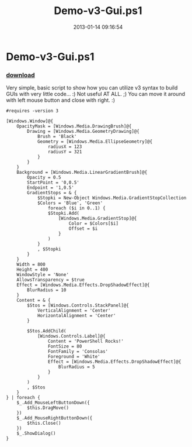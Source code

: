 ﻿---
pid:            3900
parent:         0
children:       
poster:         bielawb
title:          Demo-v3-Gui.ps1
date:           2013-01-14 09:16:54
description:    Very simple, basic script to show how you can utilize v3 syntax to build GUIs with very little code... :) Not useful AT ALL. ;) You can move it around with left mouse button and close with right. :)
format:         posh
---

# Demo-v3-Gui.ps1

### [download](3900.ps1)  

Very simple, basic script to show how you can utilize v3 syntax to build GUIs with very little code... :) Not useful AT ALL. ;) You can move it around with left mouse button and close with right. :)

```posh
#requires -version 3

[Windows.Window]@{
    OpacityMask = [Windows.Media.DrawingBrush]@{
        Drawing = [Windows.Media.GeometryDrawing]@{
            Brush = 'Black'
            Geometry = [Windows.Media.EllipseGeometry]@{
                radiusX = 123
                radiusY = 321
            }
        }
    }
    Background = [Windows.Media.LinearGradientBrush]@{
        Opacity = 0.5
        StartPoint = '0,0.5'
        Endpoint = '1,0.5'
        GradientStops = & {
            $Stopki = New-Object Windows.Media.GradientStopCollection
            $Colors = 'Blue', 'Green'
                foreach ($i in 0..1) {
                $Stopki.Add(
                    [Windows.Media.GradientStop]@{
                        Color = $Colors[$i]
                        Offset = $i
                    }
                )
            }
            , $Stopki
        }            
    }
    Width = 800
    Height = 400
    WindowStyle = 'None'
    AllowsTransparency = $true
    Effect = [Windows.Media.Effects.DropShadowEffect]@{
        BlurRadius = 10
    }
    Content = & {
        $Stos = [Windows.Controls.StackPanel]@{
            VerticalAlignment = 'Center'
            HorizontalAlignment = 'Center'
        }

        $Stos.AddChild(
            [Windows.Controls.Label]@{
                Content = 'PowerShell Rocks!'
                FontSize = 80
                FontFamily = 'Consolas'
                Foreground = 'White'
                Effect = [Windows.Media.Effects.DropShadowEffect]@{
                    BlurRadius = 5
                }
            }
        )
        , $Stos
    }
} | foreach {
    $_.Add_MouseLeftButtonDown({
        $this.DragMove()
    })
    $_.Add_MouseRightButtonDown({
        $this.Close()
    })
    $_.ShowDialog()
}
```

